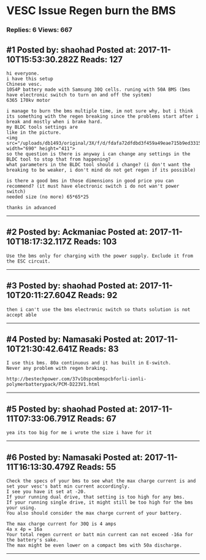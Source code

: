 # VESC Issue Regen burn the BMS

### Replies: 6 Views: 667

## \#1 Posted by: shaohad Posted at: 2017-11-10T15:53:30.282Z Reads: 127

```
hi everyone.
i have this setup
Chinese vesc.
10S4P battery made with Samsung 30Q cells. runing with 50A BMS (bms have electronic switch to turn on and off the system)
6365 170kv motor

i manage to burn the bms multiple time, im not sure why, but i think its something with the regen breaking since the problems start after i break and mostly when i brake hard.
my BLDC tools settings are
like in the picture.
<img src="/uploads/db1493/original/3X/f/d/fdafa72dfdbd3f459a49eae715b9ed33153531fb.jpg" width="690" height="411">
so the question is there is anyway i can change any settings in the BLDC tool to stop that from happening?
what parameters in the BLDC tool should i change? (i don't want the breaking to be weaker, i don't mind do not get regen if its possible)

is there a good bms in those dimensions in good price you can recommend? (it must have electronic switch i do not wan't power switch)
needed size (no more) 65*65*25

thanks in advanced
```

---
## \#2 Posted by: Ackmaniac Posted at: 2017-11-10T18:17:32.117Z Reads: 103

```
Use the bms only for charging with the power supply. Exclude it from the ESC circuit.
```

---
## \#3 Posted by: shaohad Posted at: 2017-11-10T20:11:27.604Z Reads: 92

```
then i can't use the bms electronic switch so thats solution is not accept able
```

---
## \#4 Posted by: Namasaki Posted at: 2017-11-10T21:30:42.641Z Reads: 83

```
I use this bms. 80a continuous and it has built in E-switch. 
Never any problem with regen braking. 

http://bestechpower.com/37v10spcmbmspcbforli-ionli-polymerbatterypack/PCM-D223V1.html
```

---
## \#5 Posted by: shaohad Posted at: 2017-11-11T07:33:06.791Z Reads: 67

```
yea its too big for me i wrote the size i have for it
```

---
## \#6 Posted by: Namasaki Posted at: 2017-11-11T16:13:30.479Z Reads: 55

```
Check the specs of your bms to see what the max charge current is and set your vesc's batt min current accordingly. 
I see you have it set at -20. 
If your running dual drive, that setting is too high for any bms. 
If your running single drive, it might still be too high for the bms your using.
You also should consider the max charge current of your battery.

The max charge current for 30Q is 4 amps
4a x 4p = 16a
Your total regen current or batt min current can not exceed -16a for the battery's sake. 
The max might be even lower on a compact bms with 50a discharge.
```

---

